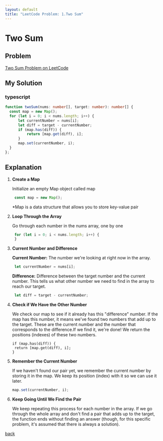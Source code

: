 ```yaml
---
layout: default
title: "LeetCode Problem: 1.Two Sum"
---
```


# Two Sum

## Problem
[Two Sum Problem on LeetCode](https://leetcode.com/problems/two-sum/description/)

## My Solution
### typescript
```typescript
function twoSum(nums: number[], target: number): number[] {
  const map = new Map();
  for (let i = 0; i < nums.length; i++) {
      let currentNumber = nums[i];
      let diff = target - currentNumber;
      if (map.has(diff)) {
          return [map.get(diff), i];
      }
      map.set(currentNumber, i);
  }
};
```

## Explanation
1. **Create a Map**

   Initialize an empty Map object called map <br>
   ```typescript
    const map = new Map();
   ```
   *Map is a data structure that allows you to store key-value pair

2. **Loop Through the Array**

   Go through each number in the nums array, one by one
   ```typescript
    for (let i = 0; i < nums.length; i++) {
    }
   ```

3. **Current Number and Difference**

   **Current Number:** The number we're looking at right now in the array.
   ```typescript
    let currentNumber = nums[i];
   ```
   **Difference:** Difference between the target number and the current number. This tells us what other number we need to find in the array to reach our target.
   ```typescript
    let diff = target - currentNumber;
   ```

4. **Check if We Have the Other Number**

   We check our map to see if it already has this "difference" number.
   If the map has this number, it means we've found two numbers that add up to the target. These are the current number and the number that corresponds to the difference.If we find it, we're done! We return the positions (indexes) of these two numbers.
   ```
   if (map.has(diff)) {
    return [map.get(diff), i];
   }
   ```

5. **Remember the Current Number**

   If we haven't found our pair yet, we remember the current number by storing it in the map. We keep its position (index) with it so we can use it later.
   ```typescript
   map.set(currentNumber, i);
   ```

6. **Keep Going Until We Find the Pair**

   We keep repeating this process for each number in the array.
   If we go through the whole array and don't find a pair that adds up to the target, the function ends without finding an answer (though, for this specific problem, it's assumed that there is always a solution).

[back](./)


